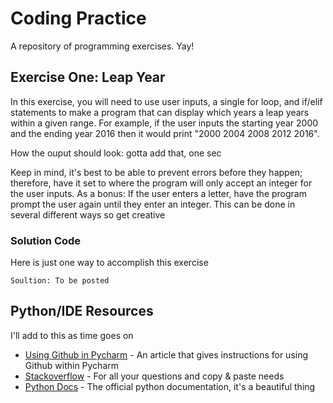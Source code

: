 # Coding Practice
A repository of programming exercises. Yay!

## Exercise One: Leap Year

In this exercise, you will need to use user inputs, a single for loop, and if/elif statements to make a program that can display which years a leap years within a given range. For example, if the user inputs the starting year 2000 and the ending year 2016 then it would print "2000 2004 2008 2012 2016".

How the ouput should look: gotta add that, one sec


Keep in mind, it's best to be able to prevent errors before they happen; therefore, have it set to where the program will only accept an integer for the user inputs. 
As a bonus: If the user enters a letter, have the program prompt the user again until they enter an integer. This can be done in several different ways so get creative

### Solution Code

Here is just one way to accomplish this exercise

```
Soultion: To be posted
```

## Python/IDE Resources
I'll add to this as time goes on

* [Using Github in Pycharm](https://www.simplifiedpython.net/how-to-add-code-to-github/) - An article that gives instructions for using Github within Pycharm
* [Stackoverflow](https://stackoverflow.com/) - For all your questions and copy & paste needs
* [Python Docs](https://docs.python.org/3/tutorial/) - The official python documentation, it's a beautiful thing
